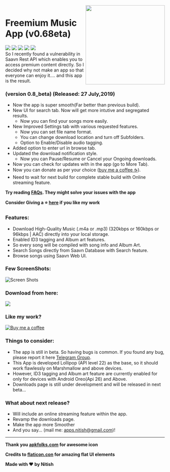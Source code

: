 <img src="https://github.com/NitishGadangi/Freemium-App/blob/master/icon_app.png?raw=true" align="right" height='250' />

<h1> Freemium Music App (v0.68eta)</h1>
<img src="https://img.shields.io/badge/Build-Beta-blue.svg" />
<img src="https://img.shields.io/badge/Version-0.6-green.svg" />
<img src="https://img.shields.io/badge/Required-Android%206.0%2B-brightgreen.svg" />
<img src="https://img.shields.io/badge/Last%20Update-13%20June%202019-red.svg" />
<img src="https://img.shields.io/badge/Downloads-3100%2B-orange.svg" />

<br>
            So I recently found a vulnerability in Saavn Rest API which enables you to access premium content directly. 
So I decided why not make an app so that everyone can enjoy it.... and this app is the result.
<br>


### (version 0.8_beta) (Released: 27 July,2019)
* Now the app is super smooth(Far better than previous build).
* New UI for search tab. Now will get more intutive and segregated results.
  * Now you can find your songs more easily.
* New Improved Settings tab with various requested features.
  * Now you can set file name format.
  * You can change download location and turn off Subfolders.
  * Option to Enable/Disable audio tagging.
* Added option to enter url in browse tab.
* Updated the download notification style.
  * Now you can Pause/Resume or Cancel your Ongoing downloads.
* Now you can check for updates with in the app (go to More Tab).
* Now you can donate as per your choice ([buy me a coffee ☕](https://github.com/NitishGadangi/Freemium-App/blob/master/buy_me_coffee.md)).
* Need to wait for next build for complete stable build with Online streaming feature.

**Try reading [FAQs](https://github.com/NitishGadangi/Freemium-App/blob/master/FAQ's.md). They might solve your issues with the app**

**Consider Giving a ⭐ [here](https://github.com/NitishGadangi/Freemium-App) if you like my work**

### Features:
* Download High-Quality Music (.m4a or .mp3) (320kbps or 160kbps or 96kbps | AAC) directly into your local storage.
* Enabled ID3 tagging and Album art features.
* So every song will be compiled with song info and Album Art.
* Search Songs directly from Saavn Database with Search feature.
* Browse songs using Saavn Web UI.

### Few ScreenShots:

![Screen Shots](https://github.com/NitishGadangi/Freemium-App/blob/master/screen_shots.png?raw=true)

### Download from here:

[![](https://github.com/NitishGadangi/Freemium-App/blob/master/click_here.png?raw=true)](https://github.com/NitishGadangi/Freemium-App/releases/download/0.8b/Freemium_Music_v0.8Beta.apk)

### Like my work?
[![Buy me a coffee](https://github.com/NitishGadangi/Freemium-App/blob/master/ic_buy_me_cofee.png?raw=true)](https://github.com/NitishGadangi/Freemium-App/blob/master/buy_me_coffee.md)

### Things to consider:
* The app is still in beta. So having bugs is common. If you found any bug, please report it here [Telegram Group](https://t.me/joinchat/HH4B2xFVtt6_2hbJl_qKQA).
* This App is developed Lollipop (API level 22) as the base, so it should work flawlessly on Marshmallow and above devices.
* However, ID3 tagging and Album art feature are currently enabled for only for devices with Android Oreo(Api 26) and Above.
* Downloads page is still under development and will be released in next beta...

### What about next release?
* Will include an online streaming feature within the app.
* Revamp the downloads page.
* Make the app more Smoother
* And you say... (mail me: apps.nitish@gmail.com)!

----------------------------------------------------------------------
**Thank you [apkfolks.com](http://apkfolks.com) for awesome icon**

**Credits to [flaticon.con](https://flaticon.com) for amazing flat UI elements**

**Made with ❤️ by Nitish**
